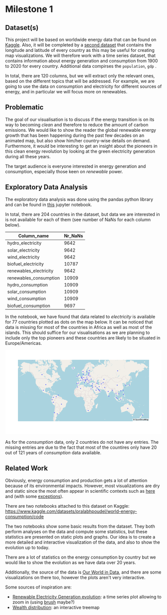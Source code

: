 # Milestone 1


## Dataset(s)


This project will be based on worldwide energy data that can be found on [Kaggle](https://www.kaggle.com/datasets/pralabhpoudel/world-energy-consumption). Also, it will be completed by a [second dataset](https://github.com/albertyw/avenews/blob/master/old/data/average-latitude-longitude-countries.csv) that contains the longitude and latitude of every country as this may be useful for creating map visualizations. We will therefore work with a time series dataset, that contains information about energy generation and consumption from 1900 to 2020 for every country. Additional data compirses the `population`, `gdp` .

In total, there are 120 columns, but we will extract only the relevant ones, based on the different topics that will be addressed. For example, we are going to use the data on consumption and electricity for different sources of energy, and in particular we will focus more on renewables.


## Problematic


The goal of our visualisation is to discuss if the energy transition is on its way to becoming *clean* and therefore to reduce the amount of carbon emissions. We would like to show the reader the global renewable energy growth that has been happening during the past few decades on an animated map, but also show him/her country-wise details on demand. Furthermore, it would be interesting to get an insight about the pioneers in this clean energy revolution by looking at the green electricity generation during all these years. 

The target audience is everyone interested in energy generation and consumption, especially those keen on *renewable* power.


## Exploratory Data Analysis


The exploratory data analysis was done using the pandas python library and can be found in [this](https://github.com/com-480-data-visualization/datavis-project-2022-glm/blob/main/Exploratory_Data_Analysis.ipynb) jupyter notebook.


In total, there are 204 countries in the dataset, but data we are interested in is not available for each of them (see number of NaNs for each column below).

| Column_name            | Nr_NaNs |
|------------------------|---------|
| hydro_electricity      | 9642    |
| solar_electricity      | 9642    |
| wind_electricity       | 9642    |
| biofuel_electricity    | 10787   |       
| renewables_electricity | 9642    |
| renewables_consumption | 10909   |
| hydro_consumption      | 10909   |
| solar_consumption      | 10909   |
| wind_consumption       | 10909   |
| biofuel_consumption    | 9697    |

In the notebook, we have found that data related to *electricity* is available for 77 countries plotted as dots on the map below. It can be noticed that data is missing for most of the countries in Africa as well as most of the islands. This should suffice for our visualisations as we are planning to include only the top pioneers and these countries are likely to be situated in Europe/Americas.


![Data plot](dataplot.png)


As for the *consumption* data, only 2 countries do not have any entries. The missing entries are due to the fact that most of the countires only have 20 out of 121 years of *consumption* data available.


## Related Work


Obviously, energy consumption and production gets a lot of attention because of its environmental impacts. However, most visualizations are dry and static since the most often appear in scientific contexts such as [here](https://www.frontiersin.org/articles/10.3389/fenrg.2016.00033/full) and []() (with some [exceptions](https://us-sankey.rcc.uchicago.edu)).

There are two notebooks attached to this dataset on Kaggle: 
https://www.kaggle.com/datasets/pralabhpoudel/world-energy-consumption/code

The two notebooks show some basic results from the dataset. They both perform analyses on the data and compute some statistics, but these statistics are presented on static plots and graphs. Our idea is to create a more detailed and interactive visualization of the data, and also to show the evolution up to today.

There are a lot of statistics on the energy consumption by country but we would like to show the evolution as we have data over 20 years.

Additionally, the source of the data is [Our World in Data](https://ourworldindata.org/energy-production-consumption), and there are some visualizations on there too, however the plots aren't very interactive.

Some sources of inspiration are:
- [Renewable Electricity Generation evolution](https://engaging-data.com/us-electricity-coal-renewables/): a time series plot allowing to zoom in (using [brush](https://github.com/d3/d3-brush) maybe?)
- [Wealth distribution](https://engaging-data.com/how-much-wealth-do-the-worlds-richest-billionaires-have/): an interactive treemap
